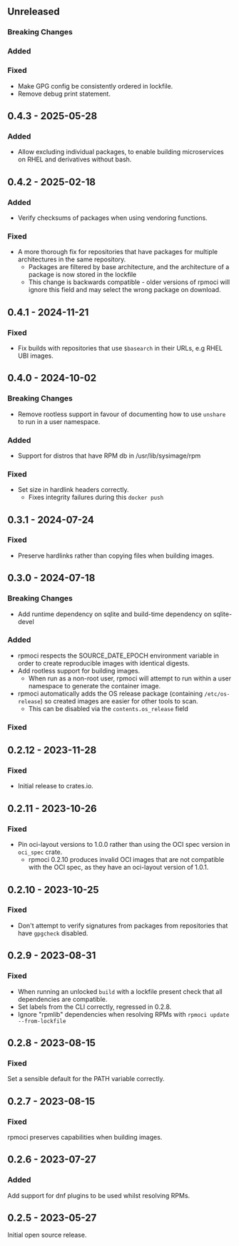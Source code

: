 ## Unreleased
### Breaking Changes
### Added
### Fixed
- Make GPG config be consistently ordered in lockfile.
- Remove debug print statement.

## 0.4.3 - 2025-05-28

### Added
- Allow excluding individual packages, to enable building microservices on RHEL and derivatives without bash.

## 0.4.2 - 2025-02-18

### Added
- Verify checksums of packages when using vendoring functions.

### Fixed
- A more thorough fix for repositories that have packages for multiple architectures in the same repository.
  - Packages are filtered by base architecture, and the architecture of a package is now stored in the lockfile
  - This change is backwards compatible - older versions of rpmoci will ignore this field and may select the wrong package on download.

## 0.4.1 - 2024-11-21

### Fixed
- Fix builds with repositories that use `$basearch` in their URLs, e.g RHEL UBI images.

## 0.4.0 - 2024-10-02
### Breaking Changes
- Remove rootless support in favour of documenting how to use `unshare` to run in a user namespace.

### Added
- Support for distros that have RPM db in /usr/lib/sysimage/rpm

### Fixed
- Set size in hardlink headers correctly.
  - Fixes integrity failures during this `docker push`


## 0.3.1 - 2024-07-24
### Fixed
- Preserve hardlinks rather than copying files when building images.

## 0.3.0 - 2024-07-18
### Breaking Changes
- Add runtime dependency on sqlite and build-time dependency on sqlite-devel

### Added
- rpmoci respects the SOURCE_DATE_EPOCH environment variable in order to create reproducible images with identical digests.
- Add rootless support for building images.
  - When run as a non-root user, rpmoci will attempt to run within a user namespace to generate the container image.
- rpmoci automatically adds the OS release package (containing `/etc/os-release`) so created images are easier for other tools to scan.
  - This can be disabled via the `contents.os_release` field

### Fixed

## 0.2.12 - 2023-11-28
### Fixed
- Initial release to crates.io.

## 0.2.11 - 2023-10-26
### Fixed
- Pin oci-layout versions to 1.0.0 rather than using the OCI spec version in `oci_spec` crate.
  - rpmoci 0.2.10 produces invalid OCI images that are not compatible with the OCI spec, as they have an oci-layout version of 1.0.1.

## 0.2.10 - 2023-10-25
### Fixed
- Don't attempt to verify signatures from packages from repositories that have `gpgcheck` disabled.

## 0.2.9 - 2023-08-31
### Fixed
- When running an unlocked `build` with a lockfile present check that all dependencies are compatible.
- Set labels from the CLI correctly, regressed in 0.2.8.
- Ignore "rpmlib" dependencies when resolving RPMs with `rpmoci update --from-lockfile`

## 0.2.8 - 2023-08-15

### Fixed
Set a sensible default for the PATH variable correctly.

## 0.2.7 - 2023-08-15

### Fixed
rpmoci preserves capabilities when building images.

## 0.2.6 - 2023-07-27

### Added
Add support for dnf plugins to be used whilst resolving RPMs.

## 0.2.5 - 2023-05-27

Initial open source release.
